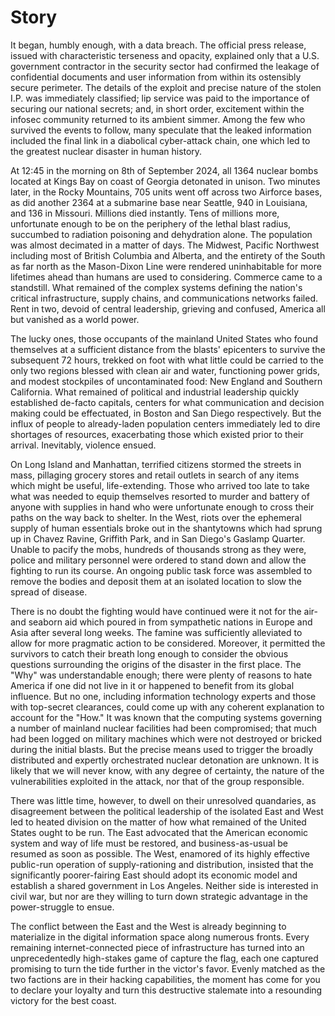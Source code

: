 # Story

It began, humbly enough, with a data breach. The official press release, issued with characteristic terseness and opacity, explained only that a U.S. government contractor in the security sector had confirmed the leakage of confidential documents and user information from within its ostensibly secure perimeter. The details of the exploit and precise nature of the stolen I.P. was immediately classified; lip service was paid to the importance of securing our national secrets; and, in short order, excitement within the infosec community returned to its ambient simmer. Among the few who survived the events to follow, many speculate that the leaked information included the final link in a diabolical cyber-attack chain, one which led to the greatest nuclear disaster in human history.

At 12:45 in the morning on 8th of September 2024, all 1364 nuclear bombs located at Kings Bay on coast of Georgia detonated in unison. Two minutes later, in the Rocky Mountains, 705 units went off across two Airforce bases, as did another 2364 at a submarine base near Seattle, 940 in Louisiana, and 136 in Missouri. Millions died instantly. Tens of millions more, unfortunate enough to be on the periphery of the lethal blast radius, succumbed to radiation poisoning and dehydration alone. The population was almost decimated in a matter of days. The Midwest, Pacific Northwest including most of British Columbia and Alberta, and the entirety of the South as far north as the Mason-Dixon Line were rendered uninhabitable for more lifetimes ahead than humans are used to considering. Commerce came to a standstill. What remained of the complex systems defining the nation's critical infrastructure, supply chains, and communications networks failed. Rent in two, devoid of central leadership, grieving and confused, America all but vanished as a world power.

The lucky ones, those occupants of the mainland United States who found themselves at a sufficient distance from the blasts' epicenters to survive the subsequent 72 hours, trekked on foot with what little could be carried to the only two regions blessed with clean air and water, functioning power grids, and modest stockpiles of uncontaminated food: New England and Southern California. What remained of political and industrial leadership quickly established de-facto capitals, centers for what communication and decision making could be effectuated, in Boston and San Diego respectively. But the influx of people to already-laden population centers immediately led to dire shortages of resources, exacerbating those which existed prior to their arrival. Inevitably, violence ensued.

On Long Island and Manhattan, terrified citizens stormed the streets in mass, pillaging grocery stores and retail outlets in search of any items which might be useful, life-extending. Those who arrived too late to take what was needed to equip themselves resorted to murder and battery of anyone with supplies in hand who were unfortunate enough to cross their paths on the way back to shelter. In the West, riots over the ephemeral supply of human essentials broke out in the shantytowns which had sprung up in Chavez Ravine, Griffith Park, and in San Diego's Gaslamp Quarter. Unable to pacify the mobs, hundreds of thousands strong as they were, police and military personnel were ordered to stand down and allow the fighting to run its course. An ongoing public task force was assembled to remove the bodies and deposit them at an isolated location to slow the spread of disease.

There is no doubt the fighting would have continued were it not for the air- and seaborn aid which poured in from sympathetic nations in Europe and Asia after several long weeks. The famine was sufficiently alleviated to allow for more pragmatic action to be considered. Moreover, it permitted the survivors to catch their breath long enough to consider the obvious questions surrounding the origins of the disaster in the first place. The "Why" was understandable enough; there were plenty of reasons to hate America if one did not live in it or happened to benefit from its global influence. But no one, including information technology experts and those with top-secret clearances, could come up with any coherent explanation to account for the "How." It was known that the computing systems governing a number of mainland nuclear facilities had been compromised; that much had been logged on military machines which were not destroyed or bricked during the initial blasts. But the precise means used to trigger the broadly distributed and expertly orchestrated nuclear detonation are unknown. It is likely that we will never know, with any degree of certainty, the nature of the vulnerabilities exploited in the attack, nor that of the group responsible.

There was little time, however, to dwell on their unresolved quandaries, as disagreement between the political leadership of the isolated East and West led to heated division on the matter of how what remained of the United States ought to be run. The East advocated that the American economic system and way of life must be restored, and business-as-usual be resumed as soon as possible. The West, enamored of its highly effective public-run operation of supply-rationing and distribution, insisted that the significantly poorer-fairing East should adopt its economic model and establish a shared government in Los Angeles. Neither side is interested in civil war, but nor are they willing to turn down strategic advantage in the power-struggle to ensue.

The conflict between the East and the West is already beginning to materialize in the digital information space along numerous fronts. Every remaining internet-connected piece of infrastructure has turned into an unprecedentedly high-stakes game of capture the flag, each one captured promising to turn the tide further in the victor's favor. Evenly matched as the two factions are in their hacking capabilities, the moment has come for you to declare your loyalty and turn this destructive stalemate into a resounding victory for the best coast.
